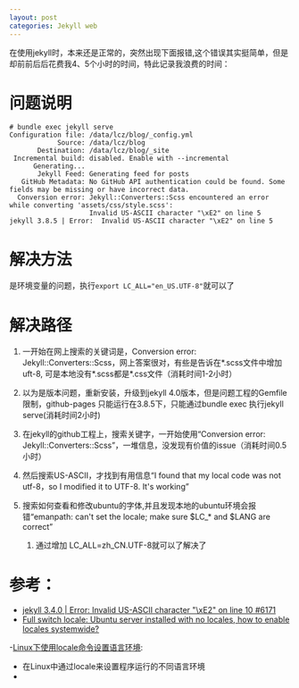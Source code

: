 ```yaml
---
layout: post
categories: Jekyll web
---
```


在使用jekyll时，本来还是正常的，突然出现下面报错,这个错误其实挺简单，但是却前前后后花费我4、5个小时的时间，特此记录我浪费的时间：

# 问题说明

```
# bundle exec jekyll serve
Configuration file: /data/lcz/blog/_config.yml
            Source: /data/lcz/blog
       Destination: /data/lcz/blog/_site
 Incremental build: disabled. Enable with --incremental
      Generating...
       Jekyll Feed: Generating feed for posts
   GitHub Metadata: No GitHub API authentication could be found. Some fields may be missing or have incorrect data.
  Conversion error: Jekyll::Converters::Scss encountered an error while converting 'assets/css/style.scss':
                    Invalid US-ASCII character "\xE2" on line 5
jekyll 3.8.5 | Error:  Invalid US-ASCII character "\xE2" on line 5
```

# 解决方法

是环境变量的问题，执行`export LC_ALL="en_US.UTF-8"`就可以了

# 解决路径

1. 一开始在网上搜索的关键词是，Conversion error: Jekyll::Converters::Scss，网上答案很对，有些是告诉在*.scss文件中增加 uft-8, 可是本地没有*.scss都是*.css文件（消耗时间1-2小时）

2. 以为是版本问题，重新安装，升级到jekyll 4.0版本，但是问题工程的Gemfile限制，github-pages 只能运行在3.8.5下，只能通过bundle exec 执行jekyll serve(消耗时间2小时)

3. 在jekyll的github工程上，搜索关键字，一开始使用“Conversion error: Jekyll::Converters::Scss”，一堆信息，没发现有价值的issue（消耗时间0.5小时）
  
4. 然后搜索US-ASCII，才找到有用信息“I found that my local code was not utf-8，so I modified it to UTF-8. It's working”

5. 搜索如何查看和修改ubuntu的字体,并且发现本地的ubuntu环境会报错“emanpath: can't set the locale; make sure $LC_* and $LANG are correct”
   1. 通过增加 LC_ALL=zh_CN.UTF-8就可以了解决了


# 参考：

- [jekyll 3.4.0 | Error: Invalid US-ASCII character "\xE2" on line 10 #6171](https://github.com/jekyll/jekyll/issues/6171)
- [Full switch locale: Ubuntu server installed with no locales, how to enable locales systemwide?](https://askubuntu.com/questions/298971/full-switch-locale-ubuntu-server-installed-with-no-locales-how-to-enable-local)

-[Linux下使用locale命令设置语言环境](https://www.cnblogs.com/dolphi/p/3622570.html):
  + 在Linux中通过locale来设置程序运行的不同语言环境
  + 


